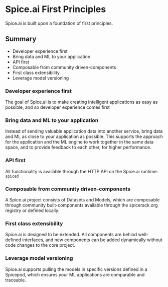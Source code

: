 # Spice.ai First Principles

Spice.ai is built upon a foundation of first principles.

## Summary

- Developer experience first
- Bring data and ML to your application
- API first
- Composable from community driven-components
- First class extensibility
- Leverage model versioning

### Developer experience first

The goal of Spice.ai is to make creating intelligent applications as easy as possible, and so developer experience comes first

### Bring data and ML to your application

Instead of sending valuable application data into another service, bring data and ML as close to your application as possible. This supports the approach for the application and the ML engine to work together in the same data space, and to provide feedback to each other, for higher performance.

### API first

All functionality is available through the HTTP API on the Spice.ai runtime: `spiced`

### Composable from community driven-components

A Spice.ai project consists of Datasets and Models, which are composable through community built-components available through the spicerack.org registry or defined locally.

### First class extensibility

Spice.ai is designed to be extended. All components are behind well-defined interfaces, and new components can be added dynamically without code changes to the core project.

### Leverage model versioning

Spice.ai supports pulling the models in specific versions defined in a Spicepod, which ensures your ML applications are comparable and traceable.
